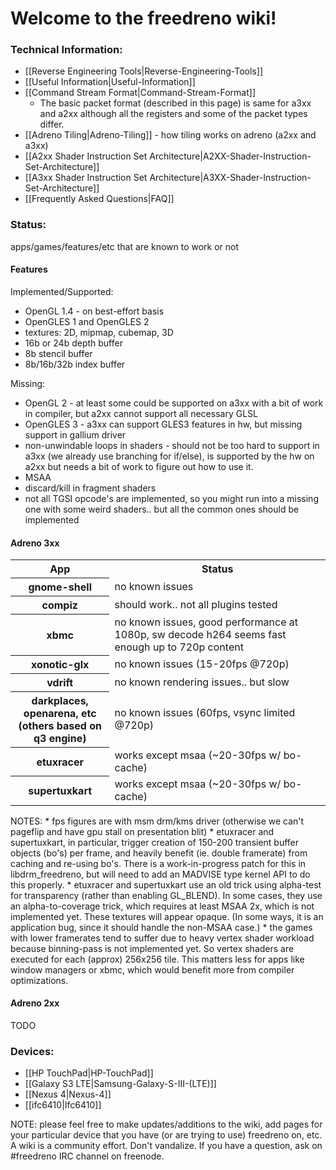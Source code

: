 # Welcome to the freedreno wiki!

### Technical Information:
* [[Reverse Engineering Tools|Reverse-Engineering-Tools]]
* [[Useful Information|Useful-Information]]
* [[Command Stream Format|Command-Stream-Format]]
   * The basic packet format (described in this page) is same for a3xx and a2xx although all the registers and some of the packet types differ.
* [[Adreno Tiling|Adreno-Tiling]] - how tiling works on adreno (a2xx and a3xx)
* [[A2xx Shader Instruction Set Architecture|A2XX-Shader-Instruction-Set-Architecture]]
* [[A3xx Shader Instruction Set Architecture|A3XX-Shader-Instruction-Set-Architecture]]
* [[Frequently Asked Questions|FAQ]]

### Status:
apps/games/features/etc that are known to work or not

#### Features
Implemented/Supported:
* OpenGL 1.4 - on best-effort basis
* OpenGLES 1 and OpenGLES 2
* textures: 2D, mipmap, cubemap, 3D
* 16b or 24b depth buffer
* 8b stencil buffer
* 8b/16b/32b index buffer

Missing:
* OpenGL 2 - at least some could be supported on a3xx with a bit of work in compiler, but a2xx cannot support all necessary GLSL
* OpenGLES 3 - a3xx can support GLES3 features in hw, but missing support in gallium driver
* non-unwindable loops in shaders - should not be too hard to support in a3xx (we already use branching for if/else), is supported by the hw on a2xx but needs a bit of work to figure out how to use it.
* MSAA
* discard/kill in fragment shaders
* not all TGSI opcode's are implemented, so you might run into a missing one with some weird shaders.. but all the common ones should be implemented

#### Adreno 3xx
<table>
 <tr><th>App</th><th>Status</th></tr>
 <tr>
    <th>gnome-shell</th>
    <td>no known issues</td>
 </tr>
 <tr>
   <th>compiz</th>
   <td>should work.. not all plugins tested</td>
 </tr>
 <tr>
   <th>xbmc</th>
   <td>no known issues, good performance at 1080p, sw decode h264 seems fast enough up to 720p content</td>
 </tr>
 <tr>
   <th>xonotic-glx</th>
   <td>no known issues (15-20fps @720p)</td>
 </tr>
 <tr>
   <th>vdrift</th>
   <td>no known rendering issues.. but slow</td>
 </tr>
 <tr>
   <th>darkplaces, openarena, etc<br>(others based on q3 engine)</td>
   <td>no known issues (60fps, vsync limited @720p)</th>
 <tr>
   <th>etuxracer</th>
   <td>works except msaa (~20-30fps w/ bo-cache)</td>
 </tr>
 <tr>
   <th>supertuxkart</th>
   <td>works except msaa (~20-30fps w/ bo-cache)</td>
 </tr>
</table>
NOTES:
* fps figures are with msm drm/kms driver (otherwise we can't pageflip and have gpu stall on presentation blit)
* etuxracer and supertuxkart, in particular, trigger creation of 150-200 transient buffer objects (bo's) per frame, and heavily benefit (ie. double framerate) from caching and re-using bo's.  There is a work-in-progress patch for this in libdrm_freedreno, but will need to add an MADVISE type kernel API to do this properly.
* etuxracer and supertuxkart use an old trick using alpha-test for transparency (rather than enabling GL_BLEND).  In some cases, they use an alpha-to-coverage trick, which requires at least MSAA 2x, which is not implemented yet.  These textures will appear opaque.  (In some ways, it is an application bug, since it should handle the non-MSAA case.)
* the games with lower framerates tend to suffer due to heavy vertex shader workload because binning-pass is not implemented yet.  So vertex shaders are executed for each (approx) 256x256 tile.  This matters less for apps like window managers or xbmc, which would benefit more from compiler optimizations.

#### Adreno 2xx
TODO

### Devices: 
* [[HP TouchPad|HP-TouchPad]]
* [[Galaxy S3 LTE|Samsung-Galaxy-S-III-(LTE)]]
* [[Nexus 4|Nexus-4]]
* [[ifc6410|Ifc6410]]

NOTE: please feel free to make updates/additions to the wiki, add pages for your particular device that you have (or are trying to use) freedreno on, etc.  A wiki is a community effort.  Don't vandalize.  If you have a question, ask on #freedreno IRC channel on freenode.
